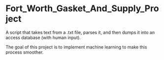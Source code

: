 # Fort_Worth_Gasket_And_Supply_Project

A script that takes text from a .txt file, parses it, and then dumps it into an access database (with human input).

The goal of this project is to implement machine learning to make this process smoother.
